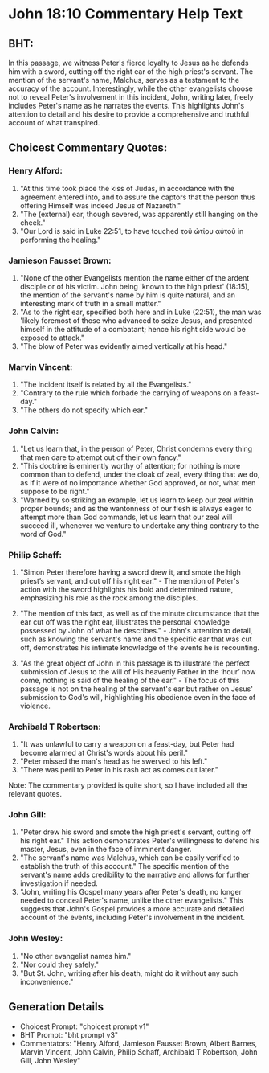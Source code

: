 # John 18:10 Commentary Help Text

## BHT:
In this passage, we witness Peter's fierce loyalty to Jesus as he defends him with a sword, cutting off the right ear of the high priest's servant. The mention of the servant's name, Malchus, serves as a testament to the accuracy of the account. Interestingly, while the other evangelists choose not to reveal Peter's involvement in this incident, John, writing later, freely includes Peter's name as he narrates the events. This highlights John's attention to detail and his desire to provide a comprehensive and truthful account of what transpired.

## Choicest Commentary Quotes:
### Henry Alford:
1. "At this time took place the kiss of Judas, in accordance with the agreement entered into, and to assure the captors that the person thus offering Himself was indeed Jesus of Nazareth." 
2. "The (external) ear, though severed, was apparently still hanging on the cheek."
3. "Our Lord is said in Luke 22:51, to have touched τοῦ ὠτίου αὐτοῦ in performing the healing."

### Jamieson Fausset Brown:
1. "None of the other Evangelists mention the name either of the ardent disciple or of his victim. John being 'known to the high priest' (18:15), the mention of the servant's name by him is quite natural, and an interesting mark of truth in a small matter."
2. "As to the right ear, specified both here and in Luke (22:51), the man was 'likely foremost of those who advanced to seize Jesus, and presented himself in the attitude of a combatant; hence his right side would be exposed to attack."
3. "The blow of Peter was evidently aimed vertically at his head."

### Marvin Vincent:
1. "The incident itself is related by all the Evangelists."
2. "Contrary to the rule which forbade the carrying of weapons on a feast-day."
3. "The others do not specify which ear."

### John Calvin:
1. "Let us learn that, in the person of Peter, Christ condemns every thing that men dare to attempt out of their own fancy."
2. "This doctrine is eminently worthy of attention; for nothing is more common than to defend, under the cloak of zeal, every thing that we do, as if it were of no importance whether God approved, or not, what men suppose to be right."
3. "Warned by so striking an example, let us learn to keep our zeal within proper bounds; and as the wantonness of our flesh is always eager to attempt more than God commands, let us learn that our zeal will succeed ill, whenever we venture to undertake any thing contrary to the word of God."

### Philip Schaff:
1. "Simon Peter therefore having a sword drew it, and smote the high priest’s servant, and cut off his right ear." - The mention of Peter's action with the sword highlights his bold and determined nature, emphasizing his role as the rock among the disciples.

2. "The mention of this fact, as well as of the minute circumstance that the ear cut off was the right ear, illustrates the personal knowledge possessed by John of what he describes." - John's attention to detail, such as knowing the servant's name and the specific ear that was cut off, demonstrates his intimate knowledge of the events he is recounting.

3. "As the great object of John in this passage is to illustrate the perfect submission of Jesus to the will of His heavenly Father in the ‘hour’ now come, nothing is said of the healing of the ear." - The focus of this passage is not on the healing of the servant's ear but rather on Jesus' submission to God's will, highlighting his obedience even in the face of violence.

### Archibald T Robertson:
1. "It was unlawful to carry a weapon on a feast-day, but Peter had become alarmed at Christ's words about his peril."
2. "Peter missed the man's head as he swerved to his left."
3. "There was peril to Peter in his rash act as comes out later."

Note: The commentary provided is quite short, so I have included all the relevant quotes.

### John Gill:
1. "Peter drew his sword and smote the high priest's servant, cutting off his right ear." This action demonstrates Peter's willingness to defend his master, Jesus, even in the face of imminent danger.
2. "The servant's name was Malchus, which can be easily verified to establish the truth of this account." The specific mention of the servant's name adds credibility to the narrative and allows for further investigation if needed.
3. "John, writing his Gospel many years after Peter's death, no longer needed to conceal Peter's name, unlike the other evangelists." This suggests that John's Gospel provides a more accurate and detailed account of the events, including Peter's involvement in the incident.

### John Wesley:
1. "No other evangelist names him."
2. "Nor could they safely."
3. "But St. John, writing after his death, might do it without any such inconvenience."


## Generation Details
- Choicest Prompt: "choicest prompt v1"
- BHT Prompt: "bht prompt v3"
- Commentators: "Henry Alford, Jamieson Fausset Brown, Albert Barnes, Marvin Vincent, John Calvin, Philip Schaff, Archibald T Robertson, John Gill, John Wesley"
